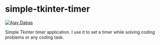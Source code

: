 # simple-tkinter-timer

[![Ajay Dabas](https://img.shields.io/badge/Ajay-Dabas-825ee4.svg)](https://dabasajay.github.io/)

Simple Tkinter timer application. I use it to set a timer while solving coding problems or any coding task.
